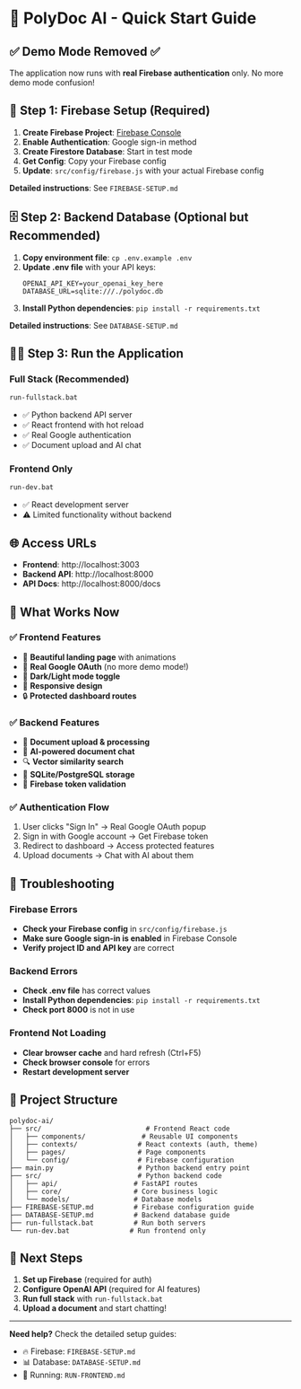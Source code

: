 # 🚀 PolyDoc AI - Quick Start Guide

## ✅ Demo Mode Removed ✅
The application now runs with **real Firebase authentication** only. No more demo mode confusion!

## 🔧 **Step 1: Firebase Setup (Required)**

1. **Create Firebase Project**: [Firebase Console](https://console.firebase.google.com/)
2. **Enable Authentication**: Google sign-in method
3. **Create Firestore Database**: Start in test mode
4. **Get Config**: Copy your Firebase config
5. **Update**: `src/config/firebase.js` with your actual Firebase config

**Detailed instructions**: See `FIREBASE-SETUP.md`

## 🗄️ **Step 2: Backend Database (Optional but Recommended)**

1. **Copy environment file**: `cp .env.example .env`
2. **Update .env file** with your API keys:
   ```env
   OPENAI_API_KEY=your_openai_key_here
   DATABASE_URL=sqlite:///./polydoc.db
   ```
3. **Install Python dependencies**: `pip install -r requirements.txt`

**Detailed instructions**: See `DATABASE-SETUP.md`

## 🏃‍♂️ **Step 3: Run the Application**

### **Full Stack (Recommended)**
```cmd
run-fullstack.bat
```
- ✅ Python backend API server
- ✅ React frontend with hot reload
- ✅ Real Google authentication
- ✅ Document upload and AI chat

### **Frontend Only** 
```cmd
run-dev.bat
```
- ✅ React development server
- ⚠️ Limited functionality without backend

## 🌐 **Access URLs**

- **Frontend**: http://localhost:3003
- **Backend API**: http://localhost:8000 
- **API Docs**: http://localhost:8000/docs

## 🎯 **What Works Now**

### ✅ **Frontend Features**
- 🎨 **Beautiful landing page** with animations
- 🔐 **Real Google OAuth** (no more demo mode!)
- 🌙 **Dark/Light mode toggle**
- 📱 **Responsive design** 
- 🔒 **Protected dashboard routes**

### ✅ **Backend Features**
- 📄 **Document upload & processing**
- 🤖 **AI-powered document chat**
- 🔍 **Vector similarity search**
- 💾 **SQLite/PostgreSQL storage**
- 🔑 **Firebase token validation**

### ✅ **Authentication Flow**
1. User clicks "Sign In" → Real Google OAuth popup
2. Sign in with Google account → Get Firebase token
3. Redirect to dashboard → Access protected features
4. Upload documents → Chat with AI about them

## 🐛 **Troubleshooting**

### Firebase Errors
- **Check your Firebase config** in `src/config/firebase.js`
- **Make sure Google sign-in is enabled** in Firebase Console
- **Verify project ID and API key** are correct

### Backend Errors
- **Check .env file** has correct values
- **Install Python dependencies**: `pip install -r requirements.txt`
- **Check port 8000** is not in use

### Frontend Not Loading
- **Clear browser cache** and hard refresh (Ctrl+F5)
- **Check browser console** for errors
- **Restart development server**

## 📂 **Project Structure**

```
polydoc-ai/
├── src/                          # Frontend React code
│   ├── components/              # Reusable UI components
│   ├── contexts/               # React contexts (auth, theme)
│   ├── pages/                  # Page components
│   └── config/                 # Firebase configuration
├── main.py                     # Python backend entry point
├── src/                        # Python backend code
│   ├── api/                   # FastAPI routes
│   ├── core/                  # Core business logic
│   └── models/                # Database models
├── FIREBASE-SETUP.md          # Firebase configuration guide
├── DATABASE-SETUP.md          # Backend database guide  
├── run-fullstack.bat          # Run both servers
└── run-dev.bat               # Run frontend only
```

## 🎉 **Next Steps**

1. **Set up Firebase** (required for auth)
2. **Configure OpenAI API** (required for AI features)
3. **Run full stack** with `run-fullstack.bat`
4. **Upload a document** and start chatting!

---

**Need help?** Check the detailed setup guides:
- 🔥 Firebase: `FIREBASE-SETUP.md`
- 📊 Database: `DATABASE-SETUP.md`
- 🏃 Running: `RUN-FRONTEND.md`
